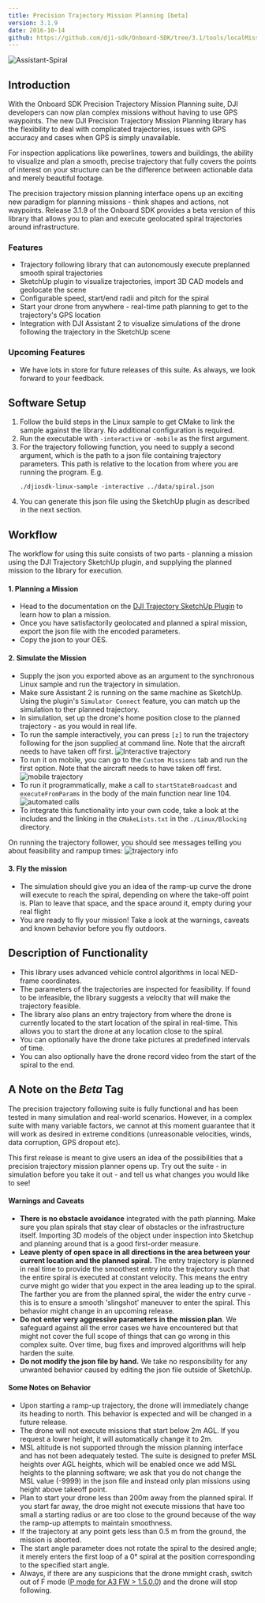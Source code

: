 ```yaml
---
title: Precision Trajectory Mission Planning [beta]
version: 3.1.9
date: 2016-10-14
github: https://github.com/dji-sdk/Onboard-SDK/tree/3.1/tools/localMissionPlanning
---
```

![Assistant-Spiral](../../images/modules/missionplan/spiral.png)


## Introduction

With the Onboard SDK Precision Trajectory Mission Planning suite, DJI developers can now plan complex missions without having to use GPS waypoints. The new DJI Precision Trajectory Mission Planning library has the flexibility to deal with complicated trajectories, issues with GPS accuracy and cases when GPS is simply unavailable. 

For inspection applications like powerlines, towers and buildings, the ability to visualize and plan a smooth, precise trajectory that fully covers the points of interest on your structure can be the difference between actionable data and merely beautiful footage.

The precision trajectory mission planning interface opens up an exciting new paradigm for planning missions - think shapes and actions, not waypoints. Release 3.1.9 of the Onboard SDK provides a beta version of this library that allows you to plan and execute geolocated spiral trajectories around infrastructure.

### Features

* Trajectory following library that can autonomously execute preplanned smooth spiral trajectories
* SketchUp plugin to visualize trajectories, import 3D CAD models and geolocate the scene
* Configurable speed, start/end radii and pitch for the spiral
* Start your drone from anywhere - real-time path planning to get to the trajectory's GPS location 
* Integration with DJI Assistant 2 to visualize simulations of the drone following the trajectory in the SketchUp scene

### Upcoming Features

* We have lots in store for future releases of this suite. As always, we look forward to your feedback.

## Software Setup

1. Follow the build steps in the Linux sample to get CMake to link the sample against the library. No additional configuration is required.
2. Run the executable with `-interactive` or `-mobile` as the first argument.
3. For the trajectory following function, you need to supply a second argument, which is the path to a json file containing trajectory parameters. This path is relative to the location from where you are running the program. E.g.
    ```
    ./djiosdk-linux-sample -interactive ../data/spiral.json
    ```
4. You can generate this json file using the SketchUp plugin as described in the next section.
 
## Workflow

The workflow for using this suite consists of two parts - planning a mission using the DJI Trajectory SketchUp plugin, and supplying the planned mission to the library for execution.

#### 1. Planning a Mission

* Head to the documentation on the [DJI Trajectory SketchUp Plugin](./sketchup.html) to learn how to plan a mission.
* Once you have satisfactorily geolocated and planned a spiral mission, export the json file with the encoded parameters.
* Copy the json to your OES.

#### 2. Simulate the Mission 

* Supply the json you exported above as an argument to the synchronous Linux sample and run the trajectory in simulation. 
* Make sure Assistant 2 is running on the same machine as SketchUp. Using the plugin's `Simulator Connect` feature, you can match up the simulation to ther planned trajectory. 
* In simulation, set up the drone's home position close to the planned trajectory - as you would in real life.
* To run the sample interactively, you can press `[z]` to run the trajectory following for the json supplied at command line. Note that the aircraft needs to have taken off first.
![Interactive trajectory](../../images/modules/missionplan/interactive_localmissionplan.png)
* To run it on mobile, you can go to the `Custom Missions` tab and run the first option. Note that the aircraft needs to have taken off first.
![mobile trajectory](../../images/modules/missionplan/mobile.png)
* To run it programmatically, make a call to `startStateBroadcast` and `executeFromParams` in the body of the main function near line 104.
![automated calls](../../images/modules/missionplan/callsAutomated.png)
* To integrate this functionality into your own code, take a look at the includes and the linking in the `CMakeLists.txt` in the `./Linux/Blocking` directory. 

On running the trajectory follower, you should see messages telling you about feasibility and rampup times:
![trajectory info](../../images/modules/missionplan/trajectory_info.png)

#### 3. Fly the mission

* The simulation should give you an idea of the ramp-up curve the drone will execute to reach the spiral, depending on where the take-off point is. Plan to leave that space, and the space around it, empty during your real flight
* You are ready to fly your mission! Take a look at the warnings, caveats and known behavior before you fly outdoors.

## Description of Functionality

* This library uses advanced vehicle control algorithms in local NED-frame coordinates. 
* The parameters of the trajectories are inspected for feasibility. If found to be infeasible, the library suggests a velocity that will make the trajectory feasible. 
* The library also plans an entry trajectory from where the drone is currently located to the start location of the spiral in real-time. This allows you to start the drone at any location close to the spiral.
* You can optionally have the drone take pictures at predefined intervals of time. 
* You can also optionally have the drone record video from the start of the spiral to the end. 


## A Note on the *Beta* Tag

The precision trajectory following suite is fully functional and has been tested in many simulation and real-world scenarios. However, in a complex suite with many variable factors, we cannot at this moment guarantee that it will work as desired in extreme conditions (unreasonable velocities, winds, data corruption, GPS dropout etc). 

This first release is meant to give users an idea of the possibilities that a precision trajectory mission planner opens up. Try out the suite - in simulation before you take it out - and tell us what changes you would like to see!

#### Warnings and Caveats

* **There is no obstacle avoidance** integrated with the path planning. Make sure you plan spirals that stay clear of obstacles or the infrastructure itself. Importing 3D models of the object under inspection into Sketchup and planning around that is a good first-order measure.
* **Leave plenty of open space in all directions in the area between your current location and the planned spiral.** The entry trajectory is planned in real time to provide the smoothest entry into the trajectory such that the entire spiral is executed at constant velocity. This means the entry curve might go wider that you expect in the area leading up to the spiral. The farther you are from the planned spiral, the wider the entry curve - this is to ensure a smooth 'slingshot' maneuver to enter the spiral. This behavior might change in an upcoming release.
* **Do not enter very aggressive parameters in the mission plan**. We safeguard against all the error cases we have encountered but that might not cover the full scope of things that can go wrong in this complex suite. Over time, bug fixes and improved algorithms will help harden the suite.
* **Do not modify the json file by hand.** We take no responsibility for any unwanted behavior caused by editing the json file outside of SketchUp. 

#### Some Notes on Behavior

* Upon starting a ramp-up trajectory, the drone will immediately change its heading to north. This behavior is expected and will be changed in a future release.
* The drone will not execute missions that start below 2m AGL. If you request a lower height, it will automatically change it to 2m.
* MSL altitude is not supported through the mission planning interface and has not been adequately tested. The suite is designed to prefer MSL heights over AGL heights, which will be enabled once we add MSL heights to the planning software; we ask that you do not change the MSL value (-9999) in the json file and instead only plan missions using height above takeoff point.
* Plan to start your drone less than 200m away from the planned spiral. If you start far away, the droe might not execute missions that have too small a starting radius or are too close to the ground because of the way the ramp-up attempts to maintain smoothness.
* If the trajectory at any point gets less than 0.5 m from the ground, the mission is aborted.
* The start angle parameter does not rotate the spiral to the desired angle; it merely enters the first loop of a 0&deg; spiral at the position corresponding to the specified start angle.
* Always, if there are any suspicions that the drone mmight crash, switch out of F mode ([P mode for A3 FW > 1.5.0.0](../appendix/releaseNotes.html#Notes-for-using-Onboard-SDK-with-the-new-a3-v1-5-0-0-fw)) and the drone will stop following.